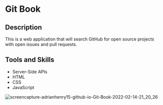 # Git Book

## Description
This is a web application that will search GitHub for open source projects with open issues and pull requests.

## Tools and Skills
- Server-Side APIs
- HTML
- CSS
- JavaScript

![screencapture-adrianhenry15-github-io-Git-Book-2022-02-14-21_20_26](https://user-images.githubusercontent.com/95331448/153980512-f70e8e70-bc55-4308-a7b1-ad3ca8289736.jpg)
